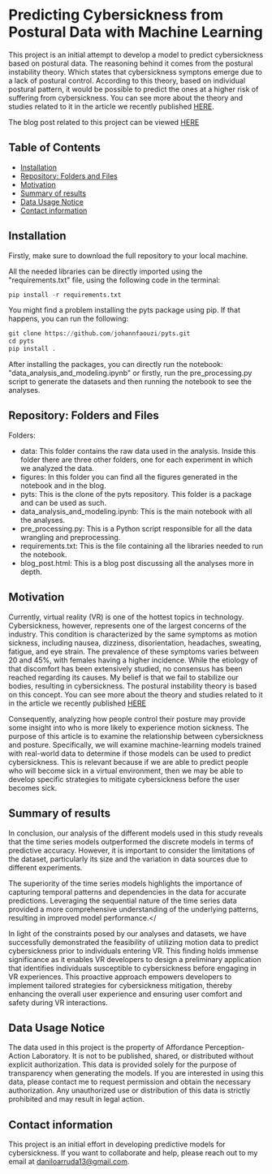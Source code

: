 
# Predicting Cybersickness from Postural Data with Machine Learning <!-- omit in toc -->
 This project is an initial attempt to develop a model to predict cybersickness based on postural data. The reasoning behind it comes from the postural instability theory. Which states that cybersickness symptons emerge due to a lack of postural control. According to this theory, based on individual postural pattern, it would be possible to predict the ones at a higher risk of suffering from cybersickness. You can see more about the theory and studies related to it in the article we recently published [HERE](https://www.frontiersin.org/articles/10.3389/frvir.2022.1001080/full). 

The blog post related to this project can be viewed [HERE](https://scitraining.com.br/2023/06/15/i-love-vr-but-i-always-get-motion-sick-using-data-science-to-predict-cybersickness/)

## Table of Contents <!-- omit in toc -->


- [Installation](#installation)
- [Repository: Folders and Files](#repository-folders-and-files)
- [Motivation](#motivation)
- [Summary of results](#summary-of-results)
- [Data Usage Notice](#data-usage-notice)
- [Contact information](#contact-information)

## Installation
Firstly, make sure to download the full repository to your local machine.

All the needed libraries can be directly imported using the "requirements.txt" file, using the following code in the terminal:
```python
pip install -r requirements.txt
```
You might find a problem installing the pyts package using pip. If that happens, you can run the following:
```python
git clone https://github.com/johannfaouzi/pyts.git
cd pyts
pip install .
```

After installing the packages, you can directly run the notebook: "data_analysis_and_modeling.ipynb" or firstly, run the pre_processing.py script to generate the datasets and then running the notebook to see the analyses. 

## Repository: Folders and Files
Folders:
- data: This folder contains the raw data used in the analysis. Inside this folder there are three other folders, one for each experiment in which we analyzed the data.
- figures: In this folder you can find all the figures generated in the notebook and in the blog.
- pyts: This is the clone of the pyts repository. This folder is a package and can be used as such. 
- data_analysis_and_modeling.ipynb: This is the main notebook with all the analyses. 
- pre_processing.py: This is a Python script responsible for all the data wrangling and preprocessing.
- requirements.txt: This is the file containing all the libraries needed to run the notebook.
- blog_post.html: This is a blog post discussing all the analyses more in depth.

## Motivation

Currently, virtual reality (VR) is one of the hottest topics in technology. Cybersickness, however, represents one of the largest concerns of the industry. This condition is characterized by the same symptoms as motion sickness, including nausea, dizziness, disorientation, headaches, sweating, fatigue, and eye strain. The prevalence of these symptoms varies between 20 and 45%, with females having a higher incidence. While the etiology of that discomfort has been extensively studied, no consensus has been reached regarding its causes. My belief is that we fail to stabilize our bodies, resulting in cybersickness. The postural instability theory is based on this concept. You can see more about the theory and studies related to it in the article we recently published [HERE](https://www.frontiersin.org/articles/10.3389/frvir.2022.1001080/full)

Consequently, analyzing how people control their posture may provide some insight into who is more likely to experience motion sickness. The purpose of this article is to examine the relationship between cybersickness and posture. Specifically, we will examine machine-learning models trained with real-world data to determine if those models can be used to predict cybersickness. This is relevant because if we are able to predict people who will become sick in a virtual environment, then we may be able to develop specific strategies to mitigate cybersickness before the user becomes sick.

## Summary of results

In conclusion, our analysis of the different models used in this study reveals that the time series models outperformed the discrete models in terms of predictive accuracy. However, it is important to consider the limitations of the dataset, particularly its size and the variation in data sources due to different experiments.

The superiority of the time series models highlights the importance of capturing temporal patterns and dependencies in the data for accurate predictions. Leveraging the sequential nature of the time series data provided a more comprehensive understanding of the underlying patterns, resulting in improved model performance.</

In light of the constraints posed by our analyses and datasets, we have successfully demonstrated the feasibility of utilizing motion data to predict cybersickness prior to individuals entering VR. This finding holds immense significance as it enables VR developers to design a preliminary application that identifies individuals susceptible to cybersickness before engaging in VR experiences. This proactive approach empowers developers to implement tailored strategies for cybersickness mitigation, thereby enhancing the overall user experience and ensuring user comfort and safety during VR interactions.


## Data Usage Notice

The data used in this project is the property of Affordance Perception-Action Laboratory. It is not to be published, shared, or distributed without explicit authorization. This data is provided solely for the purpose of transparency when generating the models.
If you are interested in using this data, please contact me to request permission and obtain the necessary authorization.
Any unauthorized use or distribution of this data is strictly prohibited and may result in legal action.

## Contact information

This project is an initial effort in developing predictive models for cybersickness. If you want to collaborate and help, please reach out to my email at daniloarruda13@gmail.com.
